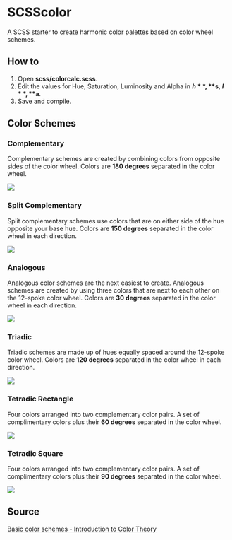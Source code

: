 # SCSScolor
A SCSS starter to create harmonic color palettes based on color wheel schemes.

## How to
1. Open **scss/colorcalc.scss**.
2. Edit the values for Hue, Saturation, Luminosity and Alpha in **$h**, **$s**, **$l**, **$a**.
3. Save and compile.

## Color Schemes

### Complementary
Complementary schemes are created by combining colors from opposite sides of the color wheel.
Colors are **180 degrees** separated in the color wheel.

![](https://github.com/alectro/Sketch-Color-Harmony/blob/master/docs/images/color-harmony-complimentary.png)

### Split Complementary
Split complementary schemes use colors that are on either side of the hue opposite your base hue.
Colors are **150 degrees** separated in the color wheel in each direction.

![](https://github.com/alectro/Sketch-Color-Harmony/blob/master/docs/images/color-harmony-split-complimentary.png)

### Analogous
Analogous color schemes are the next easiest to create. Analogous schemes are created by using three colors that are next to each other on the 12-spoke color wheel.
Colors are **30 degrees** separated in the color wheel in each direction.

![](https://github.com/alectro/Sketch-Color-Harmony/blob/master/docs/images/color-harmony-analogous.png)

### Triadic
Triadic schemes are made up of hues equally spaced around the 12-spoke color wheel.
Colors are **120 degrees** separated in the color wheel in each direction.

![](https://github.com/alectro/Sketch-Color-Harmony/blob/master/docs/images/color-harmony-triadic.png)

### Tetradic Rectangle
Four colors arranged into two complementary color pairs.
A set of complimentary colors plus their **60 degrees** separated in the color wheel.

![](https://github.com/alectro/Sketch-Color-Harmony/blob/master/docs/images/color-harmony-tetradic-60.png)

### Tetradic Square
Four colors arranged into two complementary color pairs.
A set of complimentary colors plus their **90 degrees** separated in the color wheel.

![](https://github.com/alectro/Sketch-Color-Harmony/blob/master/docs/images/color-harmony-tetradic-90.png)

## Source
[Basic color schemes - Introduction to Color Theory](http://www.tigercolor.com/color-lab/color-theory/color-theory-intro.htm)
